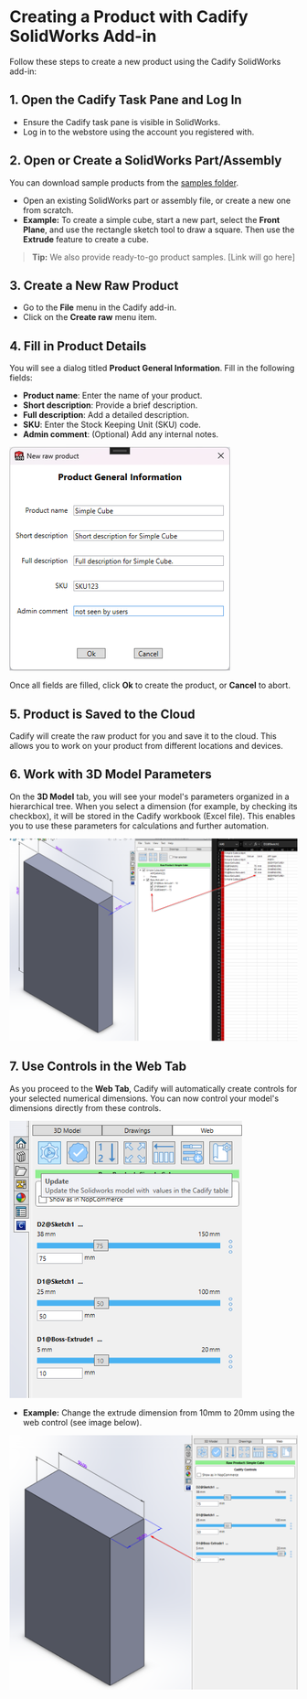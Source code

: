 # Creating a Product with Cadify SolidWorks Add-in

Follow these steps to create a new product using the Cadify SolidWorks add-in:

## 1. Open the Cadify Task Pane and Log In

- Ensure the Cadify task pane is visible in SolidWorks.
- Log in to the webstore using the account you registered with.

## 2. Open or Create a SolidWorks Part/Assembly

<p>You can download sample products from the <a href="https://github.com/Cadify/Cadify-User-Manual/tree/main/samples">samples folder</a>.</p>

- Open an existing SolidWorks part or assembly file, or create a new one from scratch.
- **Example:** To create a simple cube, start a new part, select the **Front Plane**, and use the rectangle sketch tool to draw a square. Then use the **Extrude** feature to create a cube.

> **Tip:** We also provide ready-to-go product samples. [Link will go here]

## 3. Create a New Raw Product

- Go to the **File** menu in the Cadify add-in.
- Click on the **Create raw** menu item.

## 4. Fill in Product Details

You will see a dialog titled **Product General Information**. Fill in the following fields:

- **Product name**: Enter the name of your product.
- **Short description**: Provide a brief description.
- **Full description**: Add a detailed description.
- **SKU**: Enter the Stock Keeping Unit (SKU) code.
- **Admin comment**: (Optional) Add any internal notes.

<img src="https://raw.githubusercontent.com/Cadify/Cadify-User-Manual/main/docs/cadify/product/images/createRaw.png" alt="create raw">


Once all fields are filled, click **Ok** to create the product, or **Cancel** to abort.

## 5. Product is Saved to the Cloud

Cadify will create the raw product for you and save it to the cloud. This allows you to work on your product from different locations and devices.

## 6. Work with 3D Model Parameters

On the **3D Model** tab, you will see your model's parameters organized in a hierarchical tree. When you select a dimension (for example, by checking its checkbox), it will be stored in the Cadify workbook (Excel file). This enables you to use these parameters for calculations and further automation.

<img src="https://raw.githubusercontent.com/Cadify/Cadify-User-Manual/main/docs/cadify/product/images/productParameters.png" alt="product parameters">

## 7. Use Controls in the Web Tab

As you proceed to the **Web Tab**, Cadify will automatically create controls for your selected numerical dimensions. You can now control your model's dimensions directly from these controls.

<img src="https://raw.githubusercontent.com/Cadify/Cadify-User-Manual/main/docs/cadify/product/images/autoParameters.png" alt="automatically created controls">

- **Example:** Change the extrude dimension from 10mm to 20mm using the web control (see image below).

<img src="https://raw.githubusercontent.com/Cadify/Cadify-User-Manual/main/docs/cadify/product/images/update.png" alt="Update">
